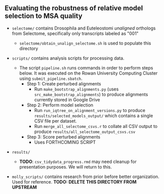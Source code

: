 ## Evaluating the robustness of relative model selection to MSA quality

+ `selectome/` contains Drosophila and Euteleostomi *unaligned* orthologs from Selectome, specifically only transcripts labeled as "001"
	+ `selectome/obtain_unalign_selectome.sh` is used to populate this directory

+ `scripts/` contains analysis scripts for processing data. 
	+ The script `pipeline.sh` runs commands in order to perform steps below. It was executed on the Rowan University Computing Cluster using `submit_pipeline.sbatch`.
		+ Step 1: Create perturbed alignments
			+ Run `make_bootstrap_alignments.py` (uses `src_make_bootstrap_alignments`) to produce alignments currently stored in Google Drive
		+ Step 2: Perform model selection
			+ Run `run_iqtree_on_alignment_versions.py` to produce `results/selected_models_output/` which contains a single CSV file per dataset.
			+ Run `merge_all_selectome_csvs.r` to collate all CSV output to produce `results/all_selectome_output_csvs.csv`
		+ Step 3: Score perturbed alignments
			+ Uses FORTHCOMING SCRIPT 
	
+ `results/`
	+ **TODO**: `csv_tidydata_progress.rmd` may need cleanup for presentation purposes. We will return to this.


+ `molly_scripts/` contains research from prior before better organization. Used for reference. **TODO: DELETE THIS DIRECTORY FROM UPSTREAM**


